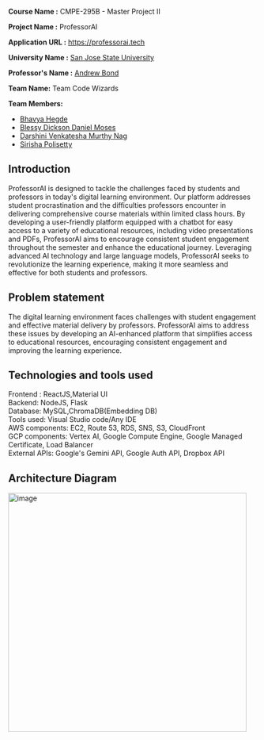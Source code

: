  
<b>Course Name :</b> CMPE-295B - Master Project II

<b>Project Name  :</b> ProfessorAI

<b>Application URL :</b> https://professorai.tech

<b>University Name :</b> [San Jose State University](https://www.sjsu.edu/)

<b>Professor's Name :</b> [Andrew Bond](https://www.linkedin.com/in/ahbond/)

<b>Team Name:</b> Team Code Wizards

<b>Team Members:</b> <br/>

- [Bhavya Hegde](www.linkedin.com/in/bhavya-hegde-145b9b123)
- [Blessy Dickson Daniel Moses](https://www.linkedin.com/in/blessy-dickson-348a31133/)
- [Darshini Venkatesha Murthy Nag](https://www.linkedin.com/in/darshini-venkatesha-murthy-nag-90052756/)
- [Sirisha Polisetty](https://www.linkedin.com/in/sirishapolisetty/)

## Introduction
ProfessorAI is designed to tackle the challenges faced by students and professors in today's digital learning environment. Our platform addresses student procrastination and the difficulties professors encounter in delivering comprehensive course materials within limited class hours. By developing a user-friendly platform equipped with a chatbot for easy access to a variety of educational resources, including video presentations and PDFs, ProfessorAI aims to encourage consistent student engagement throughout the semester and enhance the educational journey. Leveraging advanced AI technology and large language models, ProfessorAI seeks to revolutionize the learning experience, making it more seamless and effective for both students and professors.

## Problem statement
The digital learning environment faces challenges with student engagement and effective material delivery by professors. ProfessorAI aims to address these issues by developing an AI-enhanced platform that simplifies access to educational resources, encouraging consistent engagement and improving the learning experience.

## Technologies and tools used

Frontend : ReactJS,Material UI </br>
Backend: NodeJS, Flask </br>
Database: MySQL,ChromaDB(Embedding DB) </br>
Tools used: Visual Studio code/Any IDE </br>
AWS components: EC2, Route 53, RDS, SNS, S3, CloudFront </br>
GCP components: Vertex AI, Google Compute Engine, Google Managed Certificate, Load Balancer </br>
External APIs: Google's Gemini API, Google Auth API, Dropbox API </br>

## Architecture Diagram

<img width="482" alt="image" src="https://github.com/dblessy/ProfessorAI/assets/85700971/d00577f0-4ef6-4cec-b000-8f8ba0e0cf79">
